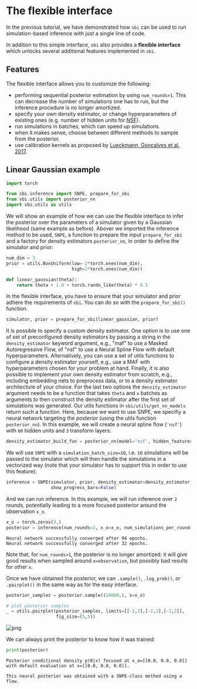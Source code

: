 # The flexible interface

In the previous tutorial, we have demonstrated how `sbi` can be used to run simulation-based inference with just a single line of code.

In addition to this simple interface, `sbi` also provides a **flexible interface** which unlocks several additional features implemented in `sbi`.

## Features

The flexible interface allows you to customize the following:

- performing sequential posterior estimation by using `num_rounds>1`. This can decrease the number of simulations one has to run, but the inference procedure is no longer amortized.  
- specify your own density estimator, or change hyperparameters of existing ones (e.g. number of hidden units for [NSF](https://arxiv.org/abs/1906.04032)).
- run simulations in batches, which can speed up simulations.
- when it makes sense, choose between different methods to sample from the posterior.
- use calibration kernels as proposed by [Lueckmann, Goncalves et al. 2017](https://arxiv.org/abs/1711.01861).

## Linear Gaussian example

```python
import torch

from sbi.inference import SNPE, prepare_for_sbi
from sbi.utils import posterior_nn
import sbi.utils as utils
```

We will show an example of how we can use the flexible interface to infer the posterior over the parameters of a simulator given by a Gaussian likelihood (same example as before). Abover we imported the inference method to be used, `SNPE`, a function to prepare the input `prepare_for_sbi` and a factory for density estimators `posterior_nn`, in order to define the simulator and prior:

```python
num_dim = 3
prior = utils.BoxUniform(low=-2*torch.ones(num_dim),
                         high=2*torch.ones(num_dim))
```

```python
def linear_gaussian(theta):
    return theta + 1.0 + torch.randn_like(theta) * 0.1
```

In the flexible interface, you have to ensure that your simulator and prior adhere the requirements of `sbi`. You can do so with the `prepare_for_sbi()` function.

```python
simulator, prior = prepare_for_sbi(linear_gaussian, prior)
```

It is possible to specify a custom density estimator. One option is to use one of set of preconfigured density estimators by passing a string in the `density_estimator` keyword argument, e.g., "maf" to use a Masked Autoregressive Flow, of "nsf" to use a Neural Spline Flow with default hyperparameters. Alternatively, you can use a set of utils functions to configure a density estimator yourself, e.g., use a MAF with hyperparameters chosen for your problem at hand. Finally, it is also possible to implement your own density estimator from scratch, e.g., including embedding nets to preprocess data, or to a density estimator architecture of your choice. For the last two options the `density_estimator` argument needs to be a function that takes `theta` and `x` batches as arguments to then construct the density estimator after the first set of simulations was generated. Our utils functions in `sbi/utils/get_nn_models` return such a function. Here, because we want to use S*N*PE, we specifiy a neural network targeting the *posterior* (using the utils function `posterior_nn`). In this example, we will create a neural spline flow (`'nsf'`) with `60` hidden units and `3` transform layers:

```python
density_estimator_build_fun = posterior_nn(model='nsf', hidden_features=60, num_transforms=3)
```

We will use `SNPE` with a `simulation_batch_size=10`, i.e. `10` simulations will be passed to the simulator which will then handle the simulations in a vectorized way (note that your simulator has to support this in order to use this feature):

```python
inference = SNPE(simulator, prior, density_estimator=density_estimator_build_fun,
                 show_progress_bars=False)
```

And we can run inference. In this example, we will run inference over `2` rounds, potentially leading to a more focused posterior around the observation `x_o`.

```python
x_o = torch.zeros(3,)
posterior = inference(num_rounds=2, x_o=x_o, num_simulations_per_round=1000)
```

    Neural network successfully converged after 94 epochs.
    Neural network successfully converged after 32 epochs.

 Note that, for `num_rounds>1`, the posterior is no longer amortized: it will give good results when sampled around `x=observation`, but possibly bad results for other `x`.

Once we have obtained the posterior, we can `.sample()`, `.log_prob()`, or `.pairplot()` in the same way as for the easy interface.

```python
posterior_samples = posterior.sample((10000,), x=x_o)

# plot posterior samples
_ = utils.pairplot(posterior_samples, limits=[[-2,2],[-2,2],[-2,2]], 
                   fig_size=(5,5))
```

![png](03_flexible_interface_files/03_flexible_interface_17_0.png)

We can always print the posterior to know how it was trained:

```python
print(posterior)
```

    Posterior conditional density p(θ|x) focused at x_o=[[0.0, 0.0, 0.0]]  with default evaluation at x=[[0.0, 0.0, 0.0]].
    
    This neural posterior was obtained with a SNPE-class method using a flow.

